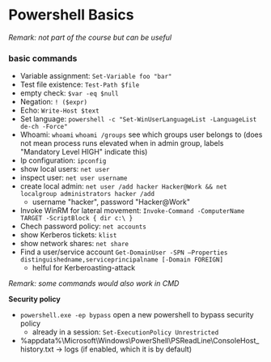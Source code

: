 # Powershell Basics

*Remark: not part of the course but can be useful*


### basic commands
- Variable assignment: `Set-Variable foo "bar"`
- Test file existence: `Test-Path $file`
- empty check: `$var -eq $null`
- Negation: `! ($expr)`
- Echo: `Write-Host $text`
- Set language: `powershell -c "Set-WinUserLanguageList -LanguageList de-ch -Force"`
- Whoami: `whoami`
    `whoami /groups` see which groups user belongs to (does not mean process runs elevated when in admin group, labels "Mandatory Level HIGH" indicate this)
- Ip configuration: `ipconfig`
- show local users: `net user`
- inspect user: `net user username`
- create local admin: `net user /add hacker Hacker@Work && net localgroup administrators hacker /add`
    - username "hacker", password "Hacker@Work"
- Invoke WinRM for lateral movement: `Invoke-Command -ComputerName TARGET -ScriptBlock { dir c:\ }`
- Chech password policy: `net accounts`
- show Kerberos tickets: `klist`
- show network shares: `net share`
- Find a user/service account `Get-DomainUser -SPN –Properties distinguishedname,serviceprincipalname [-Domain FOREIGN]`
    - helful for Kerberoasting-attack

*Remark: some commands would also work in CMD*

**Security policy**
- `powershell.exe -ep bypass`  open a new powershell to bypass security policy
    - already in a session: `Set-ExecutionPolicy Unrestricted`
- %appdata%\Microsoft\Windows\PowerShell\PSReadLine\ConsoleHost_history.txt  -> logs (if enabled, which it is by default)


